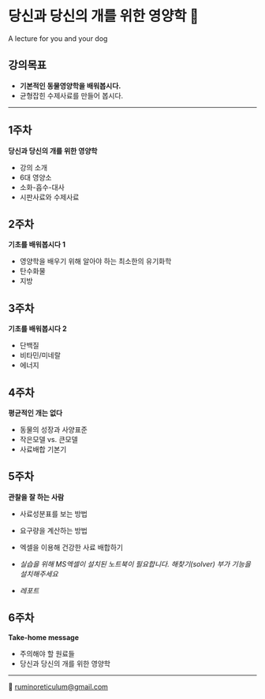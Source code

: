 # 당신과 당신의 개를 위한 영양학 :dog:  
A lecture for you and your dog  
## 강의목표
- **기본적인 동물영양학을 배워봅시다.**  
- 균형잡힌 수제사료를 만들어 봅시다.  

---------------------------------------

## 1주차  
**당신과 당신의 개를 위한 영양학**  
- 강의 소개  
- 6대 영양소  
- 소화-흡수-대사  
- 시판사료와 수제사료  

## 2주차  
**기초를 배워봅시다 1**  
- 영양학을 배우기 위해 알아야 하는 최소한의 유기화학
- 탄수화물
- 지방  

## 3주차  
**기초를 배워봅시다 2**  
- 단백질  
- 비타민/미네랄  
- 에너지  

## 4주차  
**평균적인 개는 없다**  
- 동물의 성장과 사양표준  
- 작은모델 vs. 큰모델  
- 사료배합 기본기  

## 5주차  
**관찰을 잘 하는 사람**  
- 사료성분표를 보는 방법  
- 요구량을 계산하는 방법  
- 엑셀을 이용해 건강한 사료 배합하기  
  
- *실습을 위해 MS엑셀이 설치된 노트북이 필요합니다. 해찾기(solver) 부가 기능을 설치해주세요*    
- *레포트*  

## 6주차  
**Take-home message**  
- 주의해야 할 원료들  
- 당신과 당신의 개를 위한 영양학  

---------------------------------------
💌 ruminoreticulum@gmail.com
